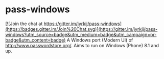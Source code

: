 # pass-windows

[![Join the chat at https://gitter.im/jyrkij/pass-windows](https://badges.gitter.im/Join%20Chat.svg)](https://gitter.im/jyrkij/pass-windows?utm_source=badge&utm_medium=badge&utm_campaign=pr-badge&utm_content=badge)
A Windows port (Modern UI) of http://www.passwordstore.org/. Aims to run on Windows (Phone) 8.1 and up.
